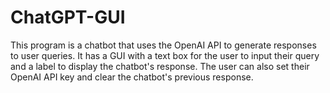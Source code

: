 # ChatGPT-GUI
This program is a chatbot that uses the OpenAI API to generate responses to user queries. It has a GUI with a text box for the user to input their query and a label to display the chatbot's response. The user can also set their OpenAI API key and clear the chatbot's previous response.
